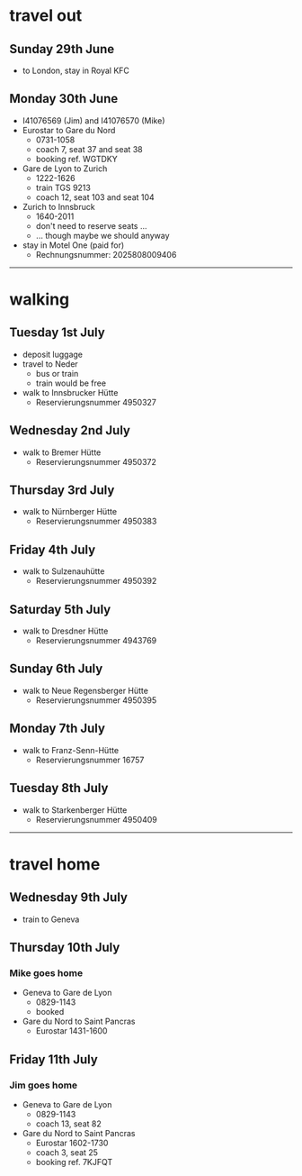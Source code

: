 # travel out

## Sunday 29th June
* to London, stay in Royal KFC

## Monday 30th June
* I41076569 (Jim) and I41076570 (Mike)
* Eurostar to Gare du Nord
  * 0731-1058
  * coach 7, seat 37 and seat 38
  * booking ref. WGTDKY
* Gare de Lyon to Zurich
  * 1222-1626
  * train TGS 9213
  * coach 12, seat 103 and seat 104
* Zurich to Innsbruck
  * 1640-2011
  * don't need to reserve seats ...
  * ... though maybe we should anyway
* stay in Motel One (paid for)
  * Rechnungsnummer: 2025808009406

---

# walking

## Tuesday 1st July
* deposit luggage
* travel to Neder
  * bus or train
  * train would be free
* walk to Innsbrucker Hütte
  * Reservierungsnummer 4950327

## Wednesday 2nd July
* walk to Bremer Hütte
  * Reservierungsnummer 4950372

## Thursday 3rd July
* walk to Nürnberger Hütte
  * Reservierungsnummer 4950383

## Friday 4th July
* walk to Sulzenauhütte
  * Reservierungsnummer 4950392

## Saturday 5th July
* walk to Dresdner Hütte
  * Reservierungsnummer 4943769

## Sunday 6th July
* walk to Neue Regensberger Hütte
  * Reservierungsnummer 4950395

## Monday 7th July
* walk to Franz-Senn-Hütte
  * Reservierungsnummer 16757

## Tuesday 8th July
* walk to Starkenberger Hütte
  * Reservierungsnummer 4950409

---

# travel home

## Wednesday 9th July
* train to Geneva

## Thursday 10th July

### Mike goes home
* Geneva to Gare de Lyon
  * 0829-1143
  * booked
* Gare du Nord to Saint Pancras
  * Eurostar 1431-1600

## Friday 11th July

### Jim goes home
* Geneva to Gare de Lyon
  * 0829-1143
  * coach 13, seat 82
* Gare du Nord to Saint Pancras
  * Eurostar 1602-1730
  * coach 3, seat 25
  * booking ref. 7KJFQT
